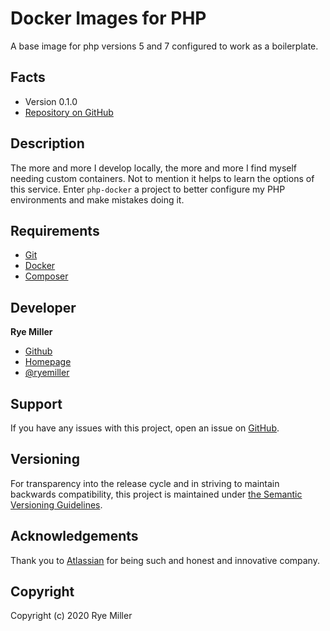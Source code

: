 Docker Images for PHP
=====================
A base image for php versions 5 and 7 configured to work as a boilerplate.

Facts
-----
 * Version 0.1.0
 * [Repository on GitHub](https://github.com/iods/php-docker)
 
Description
-----------
The more and more I develop locally, the more and more I find myself needing custom containers. Not to mention
it helps to learn the options of this service. Enter `php-docker` a project to better configure my PHP environments
and make mistakes doing it.

Requirements
------------
 * [Git](https://git-scm.org)
 * [Docker](http://docker.io)
 * [Composer](http://getcomposer.org)
 
Developer
---------
**Rye Miller**
 * [Github](https://github.com/iods)
 * [Homepage](http://ryemiller.io)
 * [@ryemiller](http://twitter.com/ryemiller)

Support
-------
If you have any issues with this project, open an issue on [GitHub](https://github.com/iods/php-docker/issues).

Versioning
----------
For transparency into the release cycle and in striving to maintain backwards compatibility, this project is
maintained under [the Semantic Versioning Guidelines](http://semver.og).

Acknowledgements
----------------
Thank you to [Atlassian](http://www.atlassian.com) for being such and honest and innovative company.

Copyright
---------
Copyright (c) 2020 Rye Miller